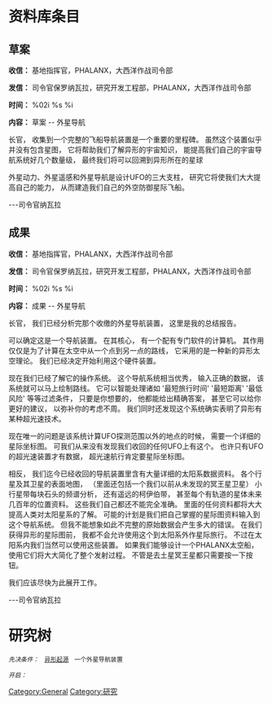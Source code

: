 # 资料库条目

## 草案

**收信：** 基地指挥官，PHALANX，大西洋作战司令部

**发信：** 司令官保罗纳瓦拉，研究开发工程部，PHALANX，大西洋作战司令部

**时间：** %02i %s %i

**内容：** 草案 -- 外星导航

长官， 收集到一个完整的飞船导航装置是一个重要的里程碑。
虽然这个装置似乎并没有包含星图， 它将帮助我们了解异形的宇宙知识，
能提高我们自己的宇宙导航系统好几个数量级，
最终我们将可以回溯到异形所在的星球

外星动力、外星遥感和外星导航是设计UFO的三大支柱，
研究它将使我们大大提高自己的能力， 从而建造我们自己的外空防御星际飞船。

---司令官纳瓦拉

## 成果

**收信：** 基地指挥官，PHALANX，大西洋作战司令部

**发信：** 司令官保罗纳瓦拉，研究开发工程部，PHALANX，大西洋作战司令部

**时间：** %02i %s %i

**内容：** 成果 -- 外星导航

长官， 我们已经分析完那个收缴的外星导航装置， 这里是我的总结报告。

可以确定这是一个导航装置。 在其核心， 有一个配有专门软件的计算机。
其作用仅仅是为了计算在太空中从一个点到另一点的路线，
它采用的是一种新的异形太空理论。 我们已经决定开始利用这个硬件装置。

现在我们已经了解它的操作系统。 这个导航系统相当优秀， 输入正确的数据，
该系统就可以马上绘制路线。 它可以智能处理诸如 '最短旅行时间' '最短距离'
'最低风险' 等等过滤条件， 只要是你想要的， 他都能给出精确答案，
甚至它可以给你更好的建议， 以弥补你的考虑不周。
我们同时还发现这个系统确实表明了异形有某种超光速技术。

现在唯一的问题是该系统计算UFO探测范围以外的地点的时候，
需要一个详细的星际坐标图。 可我们从来没有发现我们收回的任何UFO上有这个。
也许只有UFO的超光速装置才有数据， 超光速航行肯定要星际坐标图。

相反， 我们迄今已经收回的导航装置里含有大量详细的太阳系数据资料。
各个行星及其卫星的表面地图，
（里面还包括一个我们以前从未发现的冥王星卫星）
小行星带每块石头的频谱分析， 还有遥远的柯伊伯带，
甚至每个有轨道的星体未来几百年的位置资料。
这些我们自己都还不能完全准确。
里面的任何资料都将大大提高人类对太阳星系的了解。
可能的计划是我们把自己掌握的星际图资料输入到这个导航系统。
但我不能想象如此不完整的原始数据会产生多大的错误。
在我们获得异形的星际图前， 我都不会允许使用这个到太阳系外作星际旅行。
不过在太阳系内我们当然可以使用这些装置。
如果我们能够设计一个PHALANX太空船， 使用它们将大大简化了整个发射过程。
不管是去土星冥王星都只需要按一下按钮。

我们应该尽快为此展开工作。

---司令官纳瓦拉

# 研究树

*`先决条件：`*
` `[`异形起源`](研究/异形起源 "wikilink")
` 一个外星导航装置`

*`开启：`*

[Category:General](Category:General "wikilink")
[Category:研究](Category:研究 "wikilink")